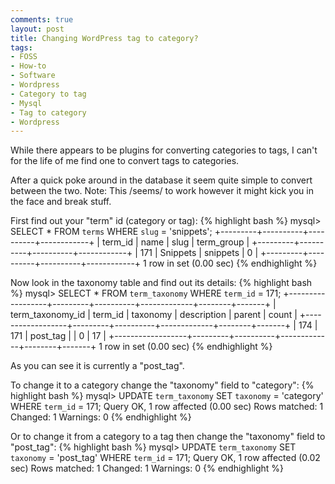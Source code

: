 ```yaml
---
comments: true
layout: post
title: Changing WordPress tag to category?
tags:
- FOSS
- How-to
- Software
- Wordpress
- Category to tag
- Mysql
- Tag to category
- Wordpress
---
```


While there appears to be plugins for converting categories to tags, I can't for the life of me find one to convert tags to categories.

After a quick poke around in the database it seem quite simple to convert between the two.
Note: This /seems/ to work however it might kick you in the face and break stuff.

First find out your "term" id (category or tag):
{% highlight bash %}
mysql> SELECT * FROM `terms` WHERE `slug` = 'snippets';
+---------+----------+----------+------------+
| term_id | name | slug | term_group |
+---------+----------+----------+------------+
| 171 | Snippets | snippets | 0 |
+---------+----------+----------+------------+
1 row in set (0.00 sec)
{% endhighlight %}

Now look in the taxonomy table and find out its details:
{% highlight bash %}
mysql> SELECT * FROM `term_taxonomy` WHERE `term_id` = 171;
+------------------+---------+----------+-------------+--------+-------+
| term_taxonomy_id | term_id | taxonomy | description | parent | count |
+------------------+---------+----------+-------------+--------+-------+
| 174 | 171 | post_tag | | 0 | 17 |
+------------------+---------+----------+-------------+--------+-------+
1 row in set (0.00 sec)
{% endhighlight %}


As you can see it is currently a "post_tag".

To change it to a category change the "taxonomy" field to "category":
{% highlight bash %}
mysql> UPDATE `term_taxonomy` SET `taxonomy` = 'category' WHERE `term_id` = 171;
Query OK, 1 row affected (0.00 sec)
Rows matched: 1 Changed: 1 Warnings: 0
{% endhighlight %}

Or to change it from a category to a tag then change the "taxonomy" field to "post_tag":
{% highlight bash %}
mysql> UPDATE `term_taxonomy` SET `taxonomy` = 'post_tag' WHERE `term_id` = 171;
Query OK, 1 row affected (0.02 sec)
Rows matched: 1 Changed: 1 Warnings: 0
{% endhighlight %}


